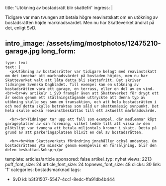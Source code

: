 title: 'Utökning av bostadsrätt blir skattefri'
ingress: |
  <p>Tidigare var man tvungen att betala högre reavinstskatt om en utökning av bostadsrätten höjde marknadsvärdet. Men nu har Skatteverket ändrat på det, enligt SvD.
  </p>
  
intro_image: /assets/img/mostphotos/12475210-garage.jpg
long_form:
  -
    type: text
    text: |
      <p>Utökning av bostadsrätter var tidigare belagt med reavinstskatt om det innebar att marknadsvärdet på bostaden höjdes, men nu har Skatteverket valt att låta detta bli skattefritt. Det skriver tidningen Svenska Dagbladet. Till exempel kan en utökning av bostadsrätten vara ett garage, en terrass, eller en del av en vind. <br><br>Av artikeln i SvD framgår även att Skatteverket för drygt ett år sedan genom ett ställningstagande uttryckte att denna typ av utökning skulle ses som en transaktion, och att hela bostadsrätten i och med detta skulle betraktas som såld ur skattemässig synpunkt. Det hela skulle också reavinstbeskattas till ett aktuellt marknadsvärde.  
      
      <br><br>Tidningen tar upp ett fall som exempel, där medlemmar köpt garageplatser av sin förening, vilket ledde till att vissa av dem plötsligt var tvungna att betala miljontals kronor i skatt. Detta på grund av att parkeringsplatsen blivit en del av bostadsrätten.   
      
      <br><br>Men Skatteverkets förändring innehåller också undantag. Om bostadsrättens yta minskar genom exempelvis en försäljning, blir den delen beskattad.&nbsp;</p>
      
template: articles/article
sponsored: false
artikel_typ: nyhet
views: 2213
puff_font_size: 24
article_font_size: 24
topnews_font_size: 48
clicks: 30
link: '1'
categories: bostadsmarknad
tags:
  - SvD
id: b3f31507-5547-4cc1-8edc-ffa91db4b444
